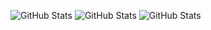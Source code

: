 ![GitHub Stats](https://github-readme-stats.vercel.app/api?username=mohammedibrahimshawon&theme=blueberry&show_icons=true&hide_border=true&count_private=true)
![GitHub Stats](https://github-readme-stats.vercel.app/api/top-langs/?username=mohammedibrahimshawon&theme=blueberry&show_icons=true&hide_border=true&layout=compact)
![GitHub Stats](https://github-readme-streak-stats.herokuapp.com/?user=mohammedibrahimshawon&theme=blueberry&hide_border=true)
<!---
mohammedibrahimshawon/mohammedibrahimshawon is a ✨ special ✨ repository because its `README.md` (this file) appears on your GitHub profile.
You can click the Preview link to take a look at your changes.
--->

